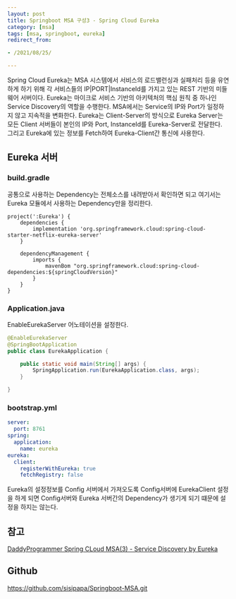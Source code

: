 ```yaml
---
layout: post
title: Springboot MSA 구성3 - Spring Cloud Eureka
category: [msa]
tags: [msa, springboot, eureka]
redirect_from:

- /2021/08/25/

---
```


Spring Cloud Eureka는 MSA 시스템에서 서비스의 로드밸런싱과 실패처리 등을 유연하게 하기 위해 각 서비스들의 IP|PORT|InstanceId를 가지고 있는 REST 기반의 미들웨어 서버이다. Eureka는 마이크로 서비스 기반의 아키텍처의 핵심 원칙 중 하나인 Service Discovery의 역할을 수행한다. MSA에서는 Service의 IP와 Port가 일정하지 않고 지속적을 변화한다. Eureka는 Client-Server의 방식으로 Eureka Server는 모든 Client 서버들이 본인의 IP와 Port, InstanceId를 Eureka-Server로 전달한다. 그리고 Eureka에 있는 정보를 Fetch하여 Eureka-Client간 통신에 사용한다.  

## Eureka 서버

### build.gradle
공통으로 사용하는 Dependency는 전체소스를 내려받아서 확인하면 되고 여기서는 Eureka 모듈에서 사용하는 Dependency만을 정리한다.  
```properties
project(':Eureka') {
    dependencies {
        implementation 'org.springframework.cloud:spring-cloud-starter-netflix-eureka-server'
    }

    dependencyManagement {
        imports {
            mavenBom "org.springframework.cloud:spring-cloud-dependencies:${springCloudVersion}"
        }
    }
}
```  

### Application.java  
EnableEurekaServer 어노테이션을 설정한다.  
```java
@EnableEurekaServer
@SpringBootApplication
public class EurekaApplication {

    public static void main(String[] args) {
        SpringApplication.run(EurekaApplication.class, args);
    }

}
```  

### bootstrap.yml  
```yaml
server:
  port: 8761
spring:
  application:
    name: eureka
eureka:
  client:
    registerWithEureka: true
    fetchRegistry: false
```  

Eureka의 설정정보를 Config 서버에서 가져오도록 Config서버에 EurekaClient 설정을 하게 되면 Config서버와 Eureka 서버간의 Dependency가 생기게 되기 떄문에 설정을 하지는 않는다.  




## 참고
[DaddyProgrammer Spring CLoud MSA(3) - Service Discovery by Eureka](https://daddyprogrammer.org/post/4446/spring-cloud-msa-service-discovery-by-eureka/)  

## Github
<https://github.com/sisipapa/Springboot-MSA.git>